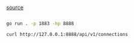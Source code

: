 [source](/Try/Go/fork/hmq/)

```sh

go run . -p 1883 -hp 8888

curl http://127.0.0.1:8888/api/v1/connections

```


